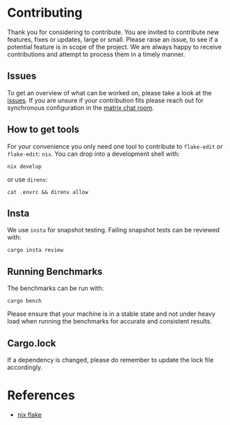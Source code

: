 # Contributing
Thank you for considering to contribute.
You are invited to contribute new features, fixes or updates, large or small.
Please raise an issue, to see if a potential feature is in scope of the project.
We are always happy to receive contributions and attempt to process them in a timely manner.

## Issues
To get an overview of what can be worked on, please take a look at the [issues](https://github.com/a-kenji/flake-edit/issues?q=is%3Aissue+is%3Aopen+sort%3Aupdated-desc).
If you are unsure if your contribution fits please reach out for synchronous configuration in the [matrix chat room](https://matrix.to/#/#flake-edit:matrix.org).

## How to get tools 
For your convenience you only need one tool to contribute to `flake-edit` or `flake-edit`: `nix`.
You can drop into a development shell with:
```
nix develop
```
or use `direnv`:
```
cat .envrc && direnv allow
```
## Insta
We use `insta` for snapshot testing.
Failing snapshot tests can be reviewed with:
```
cargo insta review
```

## Running Benchmarks

The benchmarks can be run with: 

```
cargo bench
```

Please ensure that your machine is in a stable state and not under heavy load when running the benchmarks for accurate and consistent results.

## Cargo.lock

If a dependency is changed, please do remember to update the lock file accordingly.


# References
- [nix flake](https://nixos.org/manual/nix/unstable/command-ref/new-cli/nix3-flake.html)
